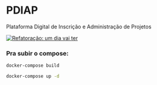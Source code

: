 # PDIAP
Plataforma Digital de Inscrição e Administração de Projetos

[![Refatoração: um dia vai ter](https://img.shields.io/badge/refatora%C3%A7%C3%A3o-um%20dia%20vai%20ter-blue.svg)]()

### Pra subir o compose:
```sh
docker-compose build

docker-compose up -d
```